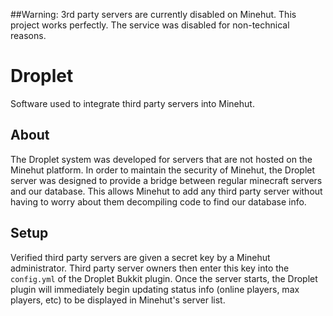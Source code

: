 ##Warning: 3rd party servers are currently disabled on Minehut. This project works perfectly. The service was disabled for non-technical reasons.

# Droplet
Software used to integrate third party servers into Minehut.

About
---
The Droplet system was developed for servers that are not hosted on the Minehut platform. In order to maintain the security of Minehut, the Droplet server was designed to provide a bridge between regular minecraft servers and our database. This allows Minehut to add any third party server without having to worry about them decompiling code to find our database info. 

Setup
---
Verified third party servers are given a secret key by a Minehut administrator. Third party server owners then enter this key into the `config.yml` of the Droplet Bukkit plugin. Once the server starts, the Droplet plugin will immediately begin updating status info (online players, max players, etc) to be displayed in Minehut's server list. 
